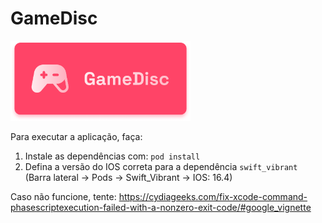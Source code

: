 # GameDisc

<img alt="GameDisc Logo" src="./git/banner.png" style="height: 128px">

Para executar a aplicação, faça:

1. Instale as dependências com: `pod install`
2. Defina a versão do IOS correta para a dependência `swift_vibrant` (Barra lateral -> Pods -> Swift_Vibrant -> IOS: 16.4)

Caso não funcione, tente: https://cydiageeks.com/fix-xcode-command-phasescriptexecution-failed-with-a-nonzero-exit-code/#google_vignette